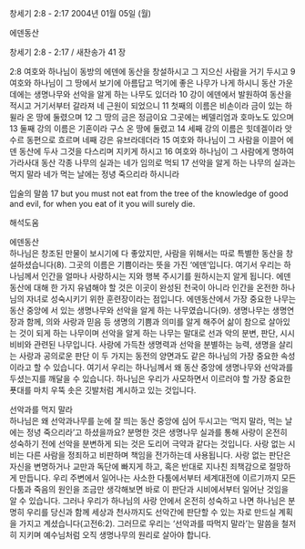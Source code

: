 창세기 2:8 - 2:17 
2004년 01월 05일 (월)

에덴동산



창세기 2:8 - 2:17 / 새찬송가 41 장


2:8 여호와 하나님이 동방의 에덴에 동산을 창설하시고 그 지으신 사람을 거기 두시고 
9 여호와 하나님이 그 땅에서 보기에 아름답고 먹기에 좋은 나무가 나게 하시니 동산 가운데에는 생명나무와 선악을 알게 하는 나무도 있더라 
10 강이 에덴에서 발원하여 동산을 적시고 거기서부터 갈라져 네 근원이 되었으니 
11 첫째의 이름은 비손이라 금이 있는 하윌라 온 땅에 둘렸으며 
12 그 땅의 금은 정금이요 그곳에는 베델리엄과 호마노도 있으며 
13 둘째 강의 이름은 기혼이라 구스 온 땅에 둘렸고 
14 세째 강의 이름은 힛데겔이라 앗수르 동편으로 흐르며 네째 강은 유브라데더라 
15 여호와 하나님이 그 사람을 이끌어 에덴 동산에 두사 그것을 다스리며 지키게 하시고 
16 여호와 하나님이 그 사람에게 명하여 가라사대 동산 각종 나무의 실과는 네가 임의로 먹되 
17 선악을 알게 하는 나무의 실과는 먹지 말라 네가 먹는 날에는 정녕 죽으리라 하시니라 

입술의 말씀 
17 but you must not eat from the tree of the knowledge of good and evil, for when you eat of it you will surely die.

해석도움





에덴동산  
하나님은 창조된 만물이 보시기에 다 좋았지만, 사람을 위해서는 따로 특별한 동산을 창설하셨습니다(8). 그곳의 이름은 기쁨이라는 뜻을 가진 ‘에덴’입니다. 여기서 우리는 하나님께서 인간을 얼마나 사랑하시는 지와 행복 주시기를 원하시는지 알게 됩니다. 에덴동산에 대해 한 가지 유념해야 할 것은 이곳이 완성된 천국이 아니라 인간을 온전한 하나님의 자녀로 성숙시키기 위한 훈련장이라는 점입니다. 에덴동산에서 가장 중요한 나무는 동산 중앙에 서 있는 생명나무와 선악을 알게 하는 나무였습니다(9). 생명나무는 생명연장과 함께, 의와 사랑과 믿음 등 생명의 기쁨과 의미를 알게 해주어 삶이 참으로 살아있는 것이 되게 하는 나무이며 선악을 알게 하는 나무는 말대로 선과 악의 분변, 판단, 시시비비와 관련된 나무입니다. 사랑에 가득찬 생명력과 선악을 분별하는 능력, 생명을 살리는 사랑과 공의로운 판단 이 두 가지는 동전의 양면과도 같은 하나님의 가장 중요한 속성이라고 할 수 있습니다. 여기서 우리는 하나님께서 왜 동산 중앙에 생명나무와 선악과를 두셨는지를 깨달을 수 있습니다. 하나님은 우리가 사모하면서 이르러야 할 가장 중요한 푯대를 마치 우뚝 솟은 깃발처럼 계시하고 있는 것입니다.   

선악과를 먹지 말라  
하나님은 왜 선악과나무를 눈에 잘 띄는 동산 중앙에 심어 두시고는 ‘먹지 말라, 먹는 날에는 정녕 죽으리라’고 하셨을까요? 분명한 것은 생명나무 실과를 통해 사랑이 온전히 성숙하기 전에 선악을 분변하게 되는 것은 도리어 극약과 같다는 것입니다. 사랑 없는 시비는 다른 사람을 정죄하고 비판하며 책임을 전가하는데 사용됩니다. 사랑 없는 판단은 자신을 변명하거나 교만과 독단에 빠지게 하고, 혹은 반대로 지나친 죄책감으로 절망하게 만듭니다. 우리 주변에서 일어나는 사소한 다툼에서부터 세계대전에 이르기까지 모든 다툼과 죽음의 원인을 조금만 생각해보면 바로 이 판단과 시비에서부터 일어난 것임을 알 수 있습니다. 그러나 우리가 하나님의 사랑 안에서 온전히 성숙하고 나면 하나님은 분명히 우리를 당신과 함께 세상과 천사까지도 선악간에 판단할 수 있는 자로 만드실 계획을 가지고 계셨습니다(고전6:2). 그러므로 우리는 ‘선악과를 따먹지 말라’는 말씀을 철저히 지키며 예수님처럼 오직 생명나무의 원리로 살아야 합니다.